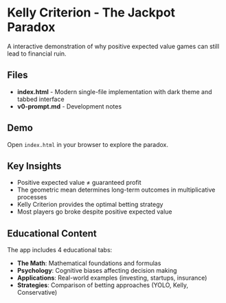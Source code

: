 # Kelly Criterion - The Jackpot Paradox

A interactive demonstration of why positive expected value games can still lead to financial ruin.

## Files

- **index.html** - Modern single-file implementation with dark theme and tabbed interface
- **v0-prompt.md** - Development notes

## Demo

Open `index.html` in your browser to explore the paradox.

## Key Insights

- Positive expected value ≠ guaranteed profit
- The geometric mean determines long-term outcomes in multiplicative processes
- Kelly Criterion provides the optimal betting strategy
- Most players go broke despite positive expected value

## Educational Content

The app includes 4 educational tabs:
- **The Math**: Mathematical foundations and formulas
- **Psychology**: Cognitive biases affecting decision making
- **Applications**: Real-world examples (investing, startups, insurance)
- **Strategies**: Comparison of betting approaches (YOLO, Kelly, Conservative)